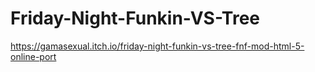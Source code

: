 # Friday-Night-Funkin-VS-Tree
https://gamasexual.itch.io/friday-night-funkin-vs-tree-fnf-mod-html-5-online-port
